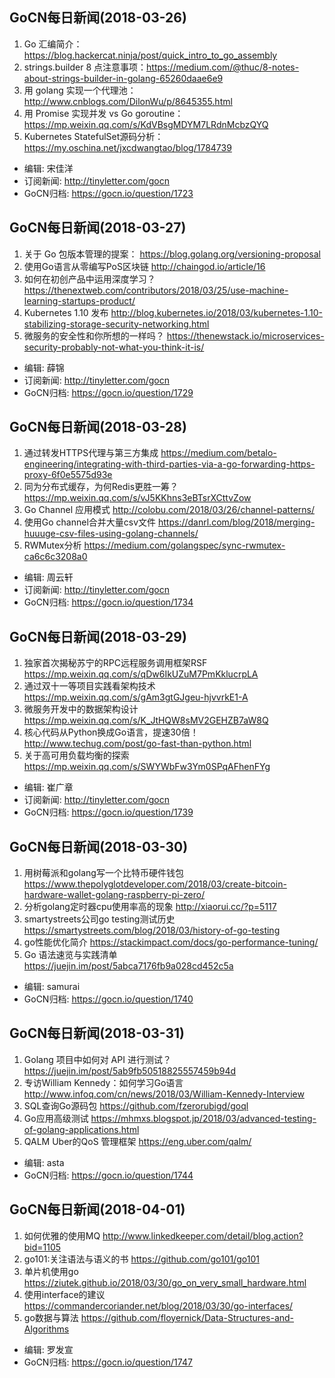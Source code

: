 ## GoCN每日新闻(2018-03-26)

1. Go 汇编简介：https://blog.hackercat.ninja/post/quick_intro_to_go_assembly
2. strings.builder 8 点注意事项：https://medium.com/@thuc/8-notes-about-strings-builder-in-golang-65260daae6e9
3. 用 golang 实现一个代理池：http://www.cnblogs.com/DilonWu/p/8645355.html
4. 用 Promise 实现并发 vs Go goroutine：https://mp.weixin.qq.com/s/KdVBsgMDYM7LRdnMcbzQYQ
5. Kubernetes StatefulSet源码分析：https://my.oschina.net/jxcdwangtao/blog/1784739

- 编辑: 宋佳洋  
- 订阅新闻: http://tinyletter.com/gocn  
- GoCN归档: https://gocn.io/question/1723  

## GoCN每日新闻(2018-03-27)

1. 关于 Go 包版本管理的提案： https://blog.golang.org/versioning-proposal
2. 使用Go语言从零编写PoS区块链 http://chaingod.io/article/16
3.  如何在初创产品中运用深度学习？ https://thenextweb.com/contributors/2018/03/25/use-machine-learning-startups-product/
4. Kubernetes 1.10 发布  http://blog.kubernetes.io/2018/03/kubernetes-1.10-stabilizing-storage-security-networking.html
5. 微服务的安全性和你所想的一样吗？ https://thenewstack.io/microservices-security-probably-not-what-you-think-it-is/

- 编辑: 薛锦
- 订阅新闻: http://tinyletter.com/gocn
- GoCN归档:  https://gocn.io/question/1729

## GoCN每日新闻(2018-03-28)

1. 通过转发HTTPS代理与第三方集成 https://medium.com/betalo-engineering/integrating-with-third-parties-via-a-go-forwarding-https-proxy-6f0e5575d93e
2. 同为分布式缓存，为何Redis更胜一筹？ https://mp.weixin.qq.com/s/vJ5KKhns3eBTsrXCttvZow
3. Go Channel 应用模式 http://colobu.com/2018/03/26/channel-patterns/
4. 使用Go channel合并大量csv文件 https://danrl.com/blog/2018/merging-huuuge-csv-files-using-golang-channels/
5. RWMutex分析 https://medium.com/golangspec/sync-rwmutex-ca6c6c3208a0

- 编辑: 周云轩
- 订阅新闻: http://tinyletter.com/gocn
- GoCN归档:  https://gocn.io/question/1734


## GoCN每日新闻(2018-03-29)

1. 独家首次揭秘苏宁的RPC远程服务调用框架RSF  https://mp.weixin.qq.com/s/qDw6IkUZuM7PmKklucrpLA
2. 通过双十一等项目实践看架构技术  https://mp.weixin.qq.com/s/gAm3gtGJgeu-hjvvrkE1-A
3. 微服务开发中的数据架构设计 https://mp.weixin.qq.com/s/K_JtHQW8sMV2GEHZB7aW8Q
4. 核心代码从Python换成Go语言，提速30倍！ http://www.techug.com/post/go-fast-than-python.html
5. 关于高可用负载均衡的探索 https://mp.weixin.qq.com/s/SWYWbFw3Ym0SPqAFhenFYg

- 编辑: 崔广章
- 订阅新闻: http://tinyletter.com/gocn
- GoCN归档:  https://gocn.io/question/1739

## GoCN每日新闻(2018-03-30)

1. 用树莓派和golang写一个比特币硬件钱包  https://www.thepolyglotdeveloper.com/2018/03/create-bitcoin-hardware-wallet-golang-raspberry-pi-zero/ 
2. 分析golang定时器cpu使用率高的现象 http://xiaorui.cc/?p=5117 
3. smartystreets公司go testing测试历史  https://smartystreets.com/blog/2018/03/history-of-go-testing 
4. go性能优化简介 https://stackimpact.com/docs/go-performance-tuning/ 
5. Go 语法速览与实践清单 https://juejin.im/post/5abca7176fb9a028cd452c5a 

- 编辑: samurai
- GoCN归档: https://gocn.io/question/1740 

## GoCN每日新闻(2018-03-31)

1. Golang 项目中如何对 API 进行测试？https://juejin.im/post/5ab9fb50518825557459b94d 
2. 专访William Kennedy：如何学习Go语言 http://www.infoq.com/cn/news/2018/03/William-Kennedy-Interview 
3. SQL查询Go源码包 https://github.com/fzerorubigd/goql 
4. Go应用高级测试 https://mhmxs.blogspot.jp/2018/03/advanced-testing-of-golang-applications.html 
5. QALM Uber的QoS 管理框架 https://eng.uber.com/qalm/ 

- 编辑: asta
- GoCN归档: https://gocn.io/question/1744 


## GoCN每日新闻(2018-04-01)

1. 如何优雅的使用MQ http://www.linkedkeeper.com/detail/blog.action?bid=1105
2. go101:关注语法与语义的书 https://github.com/go101/go101
3. 单片机使用go https://ziutek.github.io/2018/03/30/go_on_very_small_hardware.html
4. 使用interface的建议 https://commandercoriander.net/blog/2018/03/30/go-interfaces/
5. go数据与算法 https://github.com/floyernick/Data-Structures-and-Algorithms

- 编辑: 罗发宣
- GoCN归档: https://gocn.io/question/1747